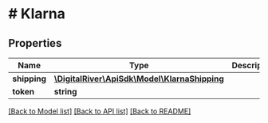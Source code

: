 # # Klarna

## Properties

Name | Type | Description | Notes
------------ | ------------- | ------------- | -------------
**shipping** | [**\DigitalRiver\ApiSdk\Model\KlarnaShipping**](KlarnaShipping.md) |  | [optional]
**token** | **string** |  | [optional]

[[Back to Model list]](../../README.md#models) [[Back to API list]](../../README.md#endpoints) [[Back to README]](../../README.md)
